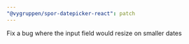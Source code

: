 ```yaml
---
"@vygruppen/spor-datepicker-react": patch
---
```


Fix a bug where the input field would resize on smaller dates
